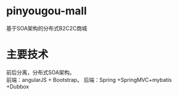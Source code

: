 # pinyougou-mall
基于SOA架构的分布式B2C2C商城
# 主要技术
前后分离，分布式SOA架构。<br/>
前端：angularJS + Bootstrap。
后端：Spring +SpringMVC+mybatis +Dubbox




